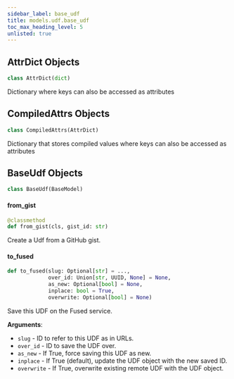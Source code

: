 ```yaml
---
sidebar_label: base_udf
title: models.udf.base_udf
toc_max_heading_level: 5
unlisted: true
---
```


## AttrDict Objects

```python
class AttrDict(dict)
```

Dictionary where keys can also be accessed as attributes

## CompiledAttrs Objects

```python
class CompiledAttrs(AttrDict)
```

Dictionary that stores compiled values where keys can also be accessed as attributes

## BaseUdf Objects

```python
class BaseUdf(BaseModel)
```

#### from\_gist

```python
@classmethod
def from_gist(cls, gist_id: str)
```

Create a Udf from a GitHub gist.

#### to\_fused

```python
def to_fused(slug: Optional[str] = ...,
             over_id: Union[str, UUID, None] = None,
             as_new: Optional[bool] = None,
             inplace: bool = True,
             overwrite: Optional[bool] = None)
```

Save this UDF on the Fused service.

**Arguments**:

- `slug` - ID to refer to this UDF as in URLs.
- `over_id` - ID to save the UDF over.
- `as_new` - If True, force saving this UDF as new.
- `inplace` - If True (default), update the UDF object with the new saved ID.
- `overwrite` - If True, overwrite existing remote UDF with the UDF object.

